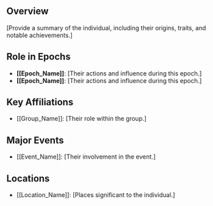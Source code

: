 ## Overview
[Provide a summary of the individual, including their origins, traits, and notable achievements.]

## Role in Epochs
- **[[Epoch_Name]]**: [Their actions and influence during this epoch.]
- **[[Epoch_Name]]**: [Their actions and influence during this epoch.]

## Key Affiliations
- [[Group_Name]]: [Their role within the group.]

## Major Events
- [[Event_Name]]: [Their involvement in the event.]

## Locations
- [[Location_Name]]: [Places significant to the individual.]
